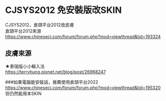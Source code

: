 # CJSYS2012 免安裝版改SKIN
CJSYS2012，倉頡平台2012改皮膚  
倉頡平台2012來源  
https://www.chinesecj.com/forum/forum.php?mod=viewthread&tid=193324

## 皮膚來源  
★泰瑞版小小輸入法  
https://terryhung.pixnet.net/blog/post/26968247  

###如果電腦能安裝話，推薦使用倉頡平台2022  
https://www.chinesecj.com/forum/forum.php?mod=viewthread&tid=195320  
但仍然能用本SKIN
